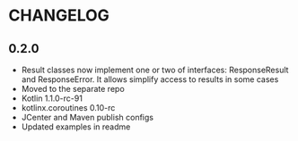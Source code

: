# CHANGELOG

## 0.2.0

- Result classes now implement one or two of interfaces: ResponseResult and ResponseError. It allows simplify access to results in some cases
- Moved to the separate repo
- Kotlin 1.1.0-rc-91
- kotlinx.coroutines 0.10-rc
- JCenter and Maven publish configs
- Updated examples in readme